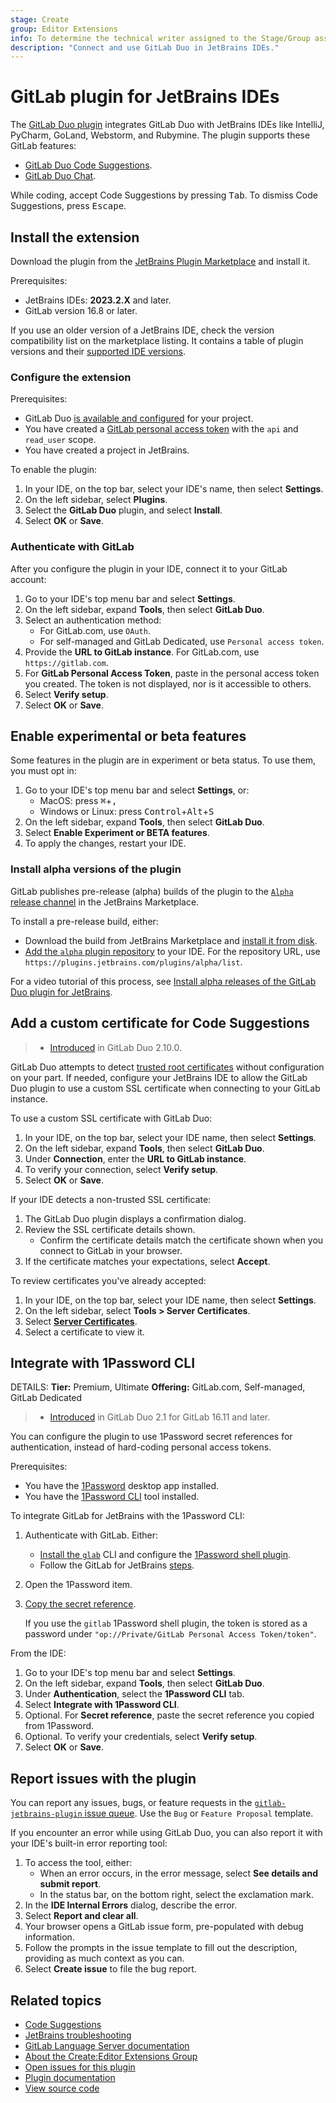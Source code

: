 ```yaml
---
stage: Create
group: Editor Extensions
info: To determine the technical writer assigned to the Stage/Group associated with this page, see https://handbook.gitlab.com/handbook/product/ux/technical-writing/#assignments
description: "Connect and use GitLab Duo in JetBrains IDEs."
---
```


# GitLab plugin for JetBrains IDEs

The [GitLab Duo plugin](https://plugins.jetbrains.com/plugin/22325-gitlab-duo) integrates GitLab Duo with JetBrains IDEs
like IntelliJ, PyCharm, GoLand, Webstorm, and Rubymine. The plugin supports these GitLab features:

- [GitLab Duo Code Suggestions](../../user/project/repository/code_suggestions/index.md).
- [GitLab Duo Chat](../../user/gitlab_duo_chat.md).

While coding, accept Code Suggestions by pressing <kbd>Tab</kbd>. To dismiss Code Suggestions,
press <kbd>Escape</kbd>.

## Install the extension

Download the plugin from the [JetBrains Plugin Marketplace](https://plugins.jetbrains.com/plugin/22325-gitlab-duo)
and install it.

Prerequisites:

- JetBrains IDEs: **2023.2.X** and later.
- GitLab version 16.8 or later.

If you use an older version of a JetBrains IDE, check the version compatibility list on the marketplace listing.
It contains a table of plugin versions and their
[supported IDE versions](https://plugins.jetbrains.com/plugin/22325-gitlab-duo/versions).

### Configure the extension

Prerequisites:

- GitLab Duo [is available and configured](../../user/gitlab_duo/turn_on_off.md) for your project.
- You have created a [GitLab personal access token](../../user/profile/personal_access_tokens.md#create-a-personal-access-token)
  with the `api` and `read_user` scope.
- You have created a project in JetBrains.

To enable the plugin:

1. In your IDE, on the top bar, select your IDE's name, then select **Settings**.
1. On the left sidebar, select **Plugins**.
1. Select the **GitLab Duo** plugin, and select **Install**.
1. Select **OK** or **Save**.

### Authenticate with GitLab

After you configure the plugin in your IDE, connect it to your GitLab account:

1. Go to your IDE's top menu bar and select **Settings**.
1. On the left sidebar, expand **Tools**, then select **GitLab Duo**.
1. Select an authentication method:
   - For GitLab.com, use `OAuth`.
   - For self-managed and GitLab Dedicated, use `Personal access token`.
1. Provide the **URL to GitLab instance**. For GitLab.com, use `https://gitlab.com`.
1. For **GitLab Personal Access Token**, paste in the personal access token you created. The token is not displayed,
   nor is it accessible to others.
1. Select **Verify setup**.
1. Select **OK** or **Save**.

## Enable experimental or beta features

Some features in the plugin are in experiment or beta status. To use them, you must opt in:

1. Go to your IDE's top menu bar and select **Settings**, or:
   - MacOS: press <kbd>⌘</kbd>+<kbd>,</kbd>
   - Windows or Linux: press <kbd>Control</kbd>+<kbd>Alt</kbd>+<kbd>S</kbd>
1. On the left sidebar, expand **Tools**, then select **GitLab Duo**.
1. Select **Enable Experiment or BETA features**.
1. To apply the changes, restart your IDE.

### Install alpha versions of the plugin

GitLab publishes pre-release (alpha) builds of the plugin to the
[`Alpha` release channel](https://plugins.jetbrains.com/plugin/22325-gitlab-duo/edit/versions/alpha)
in the JetBrains Marketplace.

To install a pre-release build, either:

- Download the build from JetBrains Marketplace and
  [install it from disk](https://www.jetbrains.com/help/idea/managing-plugins.html#install_plugin_from_disk).
- [Add the `alpha` plugin repository](https://www.jetbrains.com/help/idea/managing-plugins.html#add_plugin_repos)
  to your IDE. For the repository URL, use `https://plugins.jetbrains.com/plugins/alpha/list`.

<i class="fa fa-youtube-play youtube" aria-hidden="true"></i>
For a video tutorial of this process, see
[Install alpha releases of the GitLab Duo plugin for JetBrains](https://www.youtube.com/watch?v=Z9AuKybmeRU).
<!-- Video published on 2024-04-04 -->

## Add a custom certificate for Code Suggestions

> - [Introduced](https://gitlab.com/gitlab-org/editor-extensions/gitlab-jetbrains-plugin/-/issues/561) in GitLab Duo 2.10.0.

GitLab Duo attempts to detect [trusted root certificates](https://www.jetbrains.com/help/idea/ssl-certificates.html)
without configuration on your part. If needed, configure your JetBrains IDE to allow the GitLab Duo plugin
to use a custom SSL certificate when connecting to your GitLab instance.

To use a custom SSL certificate with GitLab Duo:

1. In your IDE, on the top bar, select your IDE name, then select **Settings**.
1. On the left sidebar, expand **Tools**, then select **GitLab Duo**.
1. Under **Connection**, enter the **URL to GitLab instance**.
1. To verify your connection, select **Verify setup**.
1. Select **OK** or **Save**.

If your IDE detects a non-trusted SSL certificate:

1. The GitLab Duo plugin displays a confirmation dialog.
1. Review the SSL certificate details shown.
   - Confirm the certificate details match the certificate shown when you connect to GitLab in your browser.
1. If the certificate matches your expectations, select **Accept**.

To review certificates you've already accepted:

1. In your IDE, on the top bar, select your IDE name, then select **Settings**.
1. On the left sidebar, select **Tools > Server Certificates**.
1. Select [**Server Certificates**](https://www.jetbrains.com/help/idea/settings-tools-server-certificates.html).
1. Select a certificate to view it.

## Integrate with 1Password CLI

DETAILS:
**Tier:** Premium, Ultimate
**Offering:** GitLab.com, Self-managed, GitLab Dedicated

> - [Introduced](https://gitlab.com/gitlab-org/editor-extensions/gitlab-jetbrains-plugin/-/issues/291) in GitLab Duo 2.1 for GitLab 16.11 and later.

You can configure the plugin to use 1Password secret references for authentication, instead of hard-coding personal access tokens.

Prerequisites:

- You have the [1Password](https://1password.com) desktop app installed.
- You have the [1Password CLI](https://developer.1password.com/docs/cli/get-started/) tool installed.

To integrate GitLab for JetBrains with the 1Password CLI:

1. Authenticate with GitLab. Either:
   - [Install the `glab`](../gitlab_cli/index.md#install-the-cli) CLI and
     configure the [1Password shell plugin](https://developer.1password.com/docs/cli/shell-plugins/gitlab/).
   - Follow the GitLab for JetBrains
     [steps](https://gitlab.com/gitlab-org/editor-extensions/gitlab-jetbrains-plugin#setup).
1. Open the 1Password item.
1. [Copy the secret reference](https://developer.1password.com/docs/cli/secret-references/#step-1-copy-secret-references).

   If you use the `gitlab` 1Password shell plugin, the token is stored as a password under `"op://Private/GitLab Personal Access Token/token"`.

From the IDE:

1. Go to your IDE's top menu bar and select **Settings**.
1. On the left sidebar, expand **Tools**, then select **GitLab Duo**.
1. Under **Authentication**, select the **1Password CLI** tab.
1. Select **Integrate with 1Password CLI**.
1. Optional. For **Secret reference**, paste the secret reference you copied from 1Password.
1. Optional. To verify your credentials, select **Verify setup**.
1. Select **OK** or **Save**.

## Report issues with the plugin

You can report any issues, bugs, or feature requests in the
[`gitlab-jetbrains-plugin` issue queue](https://gitlab.com/gitlab-org/editor-extensions/gitlab-jetbrains-plugin/-/issues).
Use the `Bug` or `Feature Proposal` template.

If you encounter an error while using GitLab Duo, you can also report it with your IDE's
built-in error reporting tool:

1. To access the tool, either:
   - When an error occurs, in the error message, select **See details and submit report**.
   - In the status bar, on the bottom right, select the exclamation mark.
1. In the **IDE Internal Errors** dialog, describe the error.
1. Select **Report and clear all**.
1. Your browser opens a GitLab issue form, pre-populated with debug information.
1. Follow the prompts in the issue template to fill out the description, providing
   as much context as you can.
1. Select **Create issue** to file the bug report.

## Related topics

- [Code Suggestions](../../user/project/repository/code_suggestions/index.md)
- [JetBrains troubleshooting](jetbrains_troubleshooting.md)
- [GitLab Language Server documentation](../language_server/index.md)
- [About the Create:Editor Extensions Group](https://handbook.gitlab.com/handbook/engineering/development/dev/create/editor-extensions/)
- [Open issues for this plugin](https://gitlab.com/gitlab-org/editor-extensions/gitlab-jetbrains-plugin/-/issues/)
- [Plugin documentation](https://gitlab.com/gitlab-org/editor-extensions/gitlab-jetbrains-plugin/-/blob/main/README.md)
- [View source code](https://gitlab.com/gitlab-org/editor-extensions/gitlab-jetbrains-plugin)
